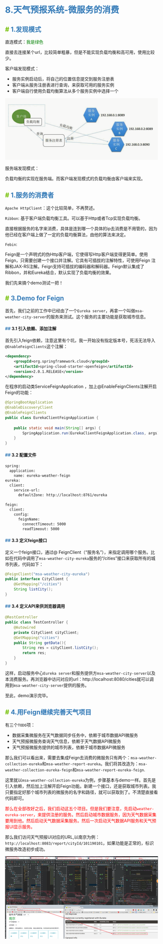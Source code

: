 # <font color=#337ab7>8.天气预报系统-微服务的消费</font>

## <font color="#73BF00">#</font> <font color="#337ab7">1.发现模式</font>

直连模式：<font color=#008000>我是绿色</font>

直接去连接某个url，比较简单粗暴，但是不能实现负载均衡和高可用，使用比较少。

客户端发现模式：

- 服务实例启动后，将自己的位置信息提交到服务注册表
- 客户端从服务注册表进行查询，来获取可用的服务实例
- 客户端自行使用负载均衡算法从多个服务实例中选择一个

![image](../../pic/spring-cloud-waylau/客户端发现模式.png)

服务端发现模式：

负载均衡的实现在服务端。而客户端发现模式的负载均衡由客户端来实现。


## <font color="#73BF00">#</font> <font color="#337ab7">1.服务的消费者</font>

`Apache HttpClient`：这个比较简单，不再赘述。

`Ribbon`: 基于客户端负载均衡工具。可以基于Http或者Tcp实现负载均衡。

直接根据服务的名字来消费，具体是连到哪一个具体的ip去消费是不用管的，因为他已经在客户端上做了一定的负载均衡算法，由他的算法来决定。

`Febin`:


Feign是一个声明式的伪Http客户端，它使得写Http客户端变得更简单。使用Feign，只需要创建一个接口并注解。它具有可插拔的注解特性，可使用Feign 注解和JAX-RS注解。Feign支持可插拔的编码器和解码器。Feign默认集成了Ribbon，并和Eureka结合，默认实现了负载均衡的效果。

我们先来搞个demo测试一把！

## <font color="#73BF00">#</font> <font color="#337ab7">3.Demo for Feign</font>

首先，我们之前的工作中已经由了一个`Eureka server`，再拿一个叫做`msa-weather-city-server`的服务来测试。这个服务的主要功能是获取城市信息。

#### <font color="#337ab7">##</font> 3.1 引入依赖、添加注解

首先引入feign依赖，注意这里有个坑，我一开始没有指定版本号，死活无法导入`@EnableFeignClients`这个注解：


```xml
<dependency>
    <groupId>org.springframework.cloud</groupId>
    <artifactId>spring-cloud-starter-openfeign</artifactId>
    <version>2.0.1.RELEASE</version>
</dependency>
```
在程序的启动类ServiceFeignApplication ，加上@EnableFeignClients注解开启Feign的功能：


```java
@SpringBootApplication
@EnableDiscoveryClient
@EnableFeignClients
public class EurekaClientFeignApplication {

    public static void main(String[] args) {
        SpringApplication.run(EurekaClientFeignApplication.class, args);
    }
}
```
#### <font color="#337ab7">##</font> 3.2 配置文件


```
spring:
  application:
    name: eureka-weather-feign
eureka:
  client:
    service-url:
      defaultZone: http://localhost:8761/eureka

feign:
  client:
    config:
      feignName:
        connectTimeout: 5000
        readTimeout: 5000
```


#### <font color="#337ab7">##</font> 3.3 定义feign接口

定义一个feign接口，通过@ FeignClient（“服务名”），来指定调用哪个服务。比如在代码中调用了`msa-weather-city-eureka`服务的“/cities”接口来获取所有的城市列表，代码如下：


```java
@FeignClient("msa-weather-city-eureka")
public interface CityClient {
    @GetMapping("/cities")
    String listCity();
}
```

#### <font color="#337ab7">##</font> 3.4 定义API来供浏览器调用


```java
@RestController
public class TestController {
    @Autowired
    private CityClient cityClient;
    @GetMapping("cities")
    public String getData(){
        String res = cityClient.listCity();
        return res;
    }
}
```
这样，启动服务中心`Eureka server`和服务提供方`msa-weather-city-server`以及本消费服务。再浏览器中访问对应的url：http://localhost:8080/cities就可以调用到`msa-weather-city-server`提供的服务。

至此，demo演示完毕。


## <font color="#73BF00">#</font> <font color="#337ab7">4.用Feign继续完善天气项目</font>


有三个`TODO`项：

- 数据采集微服务在天气数据同步任务中，依赖于城市数据API微服务
- 天气预报微服务查询天气信息，依赖于天气数据API微服务
- 天气预报微服务提供的城市列表，依赖于城市数据API微服务

那么我们可以看出来，需要去集成Feign去消费的微服务只有两个：`msa-weather-collection-eureka`和`msa-weather-report-eureka`。我们将其改造为：`msa-weather-collection-eureka-feign`和`msa-weather-report-eureka-feign`.

这里就以`msa-weather-collection-eureka`为例，步骤基本与demo一样。首先是引入依赖，然后加上注解开启Feign功能。新建一个接口，还是获取城市列表。我只要指定好那个城市列表的微服务的名字和路径，就可以获取到了。不清楚直接看代码即可。

<font color="red">那么在全部改好之后，我们启动这五个项目。但是我们要注意，先启动`weather-eureka-server`，来提供注册的服务。然后启动城市数据服务，因为天气数据采集要用到他。然后启动天气数据采集服务。然后一次启动天气数据API服务和天气预报UI显示服务。</font>

那么我们访问天气预报UI对应的URL,以南京为例：`http://localhost:8083/report/cityId/101190101`，如果功能是正常的，标识微服务改造初步成功。

![image](../../pic/spring-cloud-waylau/微服务改造初步成功.png)